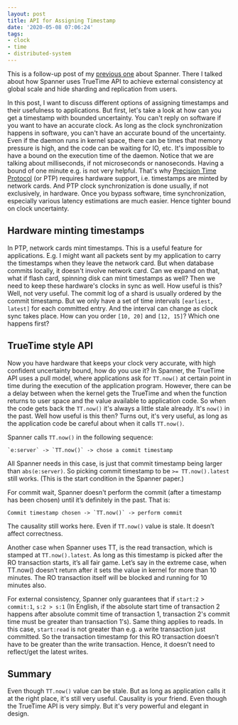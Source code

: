 ```yaml
---
layout: post
title: API for Assigning Timestamp
date: '2020-05-08 07:06:24'
tags:
- clock
- time
- distributed-system
---
```


This is a follow-up post of my [previous one](/notes-on-the-spanner/) about Spanner. There I talked about how Spanner uses TrueTime API to achieve external consistency at global scale and hide sharding and replication from users.

In this post, I want to discuss different options of assigning timestamps and their usefulness to applications. But first, let's take a look at how can you get a timestamp with bounded uncertainty. You can't reply on software if you want to have an accurate clock. As long as the clock synchronization happens in software, you can't have an accurate bound of the uncertainty. Even if the daemon runs in kernel space, there can be times that memory pressure is high, and the code can be waiting for IO, etc. It's impossible to have a bound on the execution time of the daemon. Notice that we are talking about milliseconds, if not microseconds or nanoseconds. Having a bound of one minute e.g. is not very helpful. That's why [Precision Time Protocol](https://en.wikipedia.org/wiki/Precision_Time_Protocol) (or PTP) requires hardware support, i.e. timestamps are minted by network cards. And PTP clock synchronization is done usually, if not exclusively, in hardware. Once you bypass software, time synchronization, especially various latency estimations are much easier. Hence tighter bound on clock uncertainty.

## Hardware minting timestamps

In PTP, network cards mint timestamps. This is a useful feature for applications. E.g. I might want all packets sent by my application to carry the timestamps when they leave the network card. But when database commits locally, it doesn't involve network card. Can we expand on that, what if flash card, spinning disk can mint timestamps as well? Then we need to keep these hardware's clocks in sync as well. How useful is this? Well, not very useful. The commit log of a shard is usually ordered by the commit timestamp. But we only have a set of time intervals `[earliest, latest]` for each committed entry. And the interval can change as clock sync takes place. How can you order `[10, 20]` and `[12, 15]`? Which one happens first?

## TrueTime style API

Now you have hardware that keeps your clock very accurate, with high confident uncertainty bound, how do you use it? In Spanner, the TrueTime API uses a pull model, where applications ask for `TT.now()` at certain point in time during the execution of the application program. However, there can be a delay between when the kernel gets the TrueTime and when the function returns to user space and the value available to application code. So when the code gets back the `TT.now()` it's always a little stale already. It's `now()` in the past. Well how useful is this then? Turns out, it's very useful, as long as the application code be careful about when it calls `TT.now()`.

Spanner calls `TT.now()` in the following sequence:

    `e:server` -> `TT.now()` -> chose a commit timestamp

All Spanner needs in this case, is just that commit timestamp being larger than `abs(e:server)`. So picking commit timestamp to be `>= TT.now().latest` still works. (This is the start condition in the Spanner paper.)

For commit wait, Spanner doesn't perform the commit (after a timestamp has been chosen) until it’s definitely in the past. That is:

    Commit timestamp chosen -> `TT.now()` -> perform commit

The causality still works here. Even if `TT.now()` value is stale. It doesn’t affect correctness.

Another case when Spanner uses TT, is the read transaction, which is stamped at `TT.now().latest`. As long as this timestamp is picked after the RO transaction starts, it’s all fair game. Let’s say in the extreme case, when TT.now() doesn’t return after it sets the value in kernel for more than 10 minutes. The RO transaction itself will be blocked and running for 10 minutes also.

For external consistency, Spanner only guarantees that if `start:2` \> `commit:1`, `s:2 > s:1` (In English, if the absolute start time of transaction 2 happens after absolute commit time of transaction 1, transaction 2's commit time must be greater than transaction 1's). Same thing applies to reads. In this case, `start:read` is not greater than e.g. a write transaction just committed. So the transaction timestamp for this RO transaction doesn’t have to be greater than the write transaction. Hence, it doesn’t need to reflect/get the latest writes.

## Summary

Even though `TT.now()` value can be stale. But as long as application calls it at the right place, it's still very useful. Causality is your friend. Even though the TrueTime API is very simply. But it's very powerful and elegant in design.

<!--kg-card-end: markdown-->
